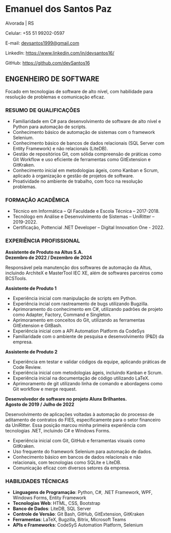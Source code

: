 # Emanuel dos Santos Paz

Alvorada | RS

Celular: +55 51 99202-0597

E-mail: devsantos1999@gmail.com

LinkedIn: https://www.linkedin.com/in/devsantos16/

GitHub: https://github.com/devSantos16

## ENGENHEIRO DE SOFTWARE ##

Focado em tecnologias de software de alto nível, com habilidade para resolução de problemas e comunicação eficaz.

### RESUMO DE QUALIFICAÇÕES ###

- Familiaridade em C# para desenvolvimento de software de alto nível e Python para automação de scripts.
- Conhecimento básico de automação de sistemas com o framework Selenium.
- Conhecimento básico de bancos de dados relacionais (SQL Server com Entity Framework) e não relacionais (LiteDB).
- Gestão de repositórios Git, com sólida compreensão de práticas como Git Workflow e uso eficiente de ferramentas como GitExtension e GitKraken.
- Conhecimento inicial em metodologias ágeis, como Kanban e Scrum, aplicado à organização e gestão de projetos de software.
- Proatividade no ambiente de trabalho, com foco na resolução problemas.

### FORMAÇÃO ACADÊMICA ### 

- Técnico em Informática – QI Faculdade e Escola Técnica – 2017-2018.
- Tecnólogo em Análise e Desenvolvimento de Sistemas – UniRitter – 2019-2022.
- Certificação, Pottencial .NET Developer  – Digital Innovation One - 2022.

### EXPERIÊNCIA PROFISSIONAL ###

**Assistente de Produto na Altus S.A.**  
**Dezembro de 2022 / Dezembro de 2024**

Responsável pela manutenção dos softwares de automação da Altus, incluindo ArchiteX e MasterTool IEC XE, além de softwares parceiros como BCSTools.

**Assistente de Produto 1**  
- Experiência inicial com manipulação de scripts em Python.
- Experiência incial com rastreamento de bugs utilizando Bugzilla.
- Aprimoramento do conhecimento em C#, utilizando padrões de projeto como Adapter, Factory, Command e Singleton.
- Aprimoramento em conceitos do Git, utilizando as ferramentas GitExtension e GitBash.
- Experiência inicial com a API Automation Platform da CodeSys
- Familiaridade com o ambiente de pesquisa e desenvolvimento (P&D) da empresa.

**Assistente de Produto 2**  

- Experiência em testar e validar códigos da equipe, aplicando práticas de Code Review.
- Experiência inicial com metodologias ágeis, incluindo Kanban e Scrum.
- Experiência inicial na documentação de código utilizando LaTeX.
- Aprimoramento de git utilizando linha de comando e abordagens como Git workflow e merge request.

**Desenvolvedor de software no projeto Alunx Brilhantes.**  
**Agosto de 2019 / Julho de 2022**

Desenvolvimento de aplicações voltadas à automação do processo de aditamento de contratos do FIES, especificamente para o setor financeiro da UniRitter. Essa posição marcou minha primeira experiência com tecnologias .NET, incluindo C# e Windows Forms.

- Experiência inicial com Git, GitHub e ferramentas visuais como GitKraken.
- Uso frequente do framework Selenium para automação de dados.
- Conhecimento básico em bancos de dados relacionais e não relacionais, com tecnologias como SQLite e LiteDB.
- Comunicação eficaz com diversos setores da empresa.

### HABILIDADES TÉCNICAS ###

- **Linguagens de Programação**: Python, C#, .NET Framework, WPF, Windows Forms, Entity Framework
- **Tecnologias Web**: HTML, CSS, Bootstrap
- **Banco de Dados**: LiteDB, SQL Server
- **Controle de Versão**: Git Bash, GitHub, GitExtension, GitKraken
- **Ferramentas**: LaTeX, Bugzilla, Bitrix, Microsoft Teams
- **APIs e Frameworks**: CodeSyS Automation Platform, Selenium
